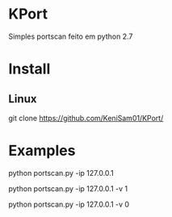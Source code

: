 # KPort
Simples portscan feito em python 2.7

# Install
## Linux
git clone https://github.com/KeniSam01/KPort/

# Examples

python portscan.py -ip 127.0.0.1

python portscan.py -ip 127.0.0.1 -v 1

python portscan.py -ip 127.0.0.1 -v 0
